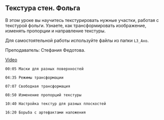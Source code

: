 ## Текстура стен. Фольга

В этом уроке вы научитесь текстурировать нужные участки, работая с текстурой фольги. Узнаете, как трансформировать изображение, изменять пропорции и направление текстуры.  

Для самостоятельной работы используйте файлы из папки `L3_Axo`. 

Преподаватель: Стефания Федотова.

[Video](https://player.softculture.cc/embed/PSH/PSH_72.17.10_L3-4_Texturing_P2)

``` chapters
00:05 Маски для разных поверхностей

04:35 Режимы трансформации

07:07 Свободная трансформация

08:50 Изменение пропорций текстуры

10:40 Настройка текстур для разных плоскостей

16:20 Борьба с артефактами наложения
```